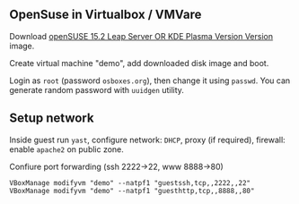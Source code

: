 ##  OpenSuse in Virtualbox / VMVare
Download [openSUSE 15.2 Leap Server OR KDE Plasma Version Version](https://www.osboxes.org/opensuse/) image.

Create virtual machine "demo", add downloaded disk image and boot.

Login as `root` (password `osboxes.org`), then change it using `passwd`. 
You can generate random password with `uuidgen` utility.

## Setup network
Inside guest run `yast`, configure network: `DHCP`, proxy (if required), firewall: enable `apache2` on public zone.

Confiure port forwarding (ssh 2222->22, www 8888->80)

```
VBoxManage modifyvm "demo" --natpf1 "guestssh,tcp,,2222,,22"
VBoxManage modifyvm "demo" --natpf1 "guesthttp,tcp,,8888,,80"
```

